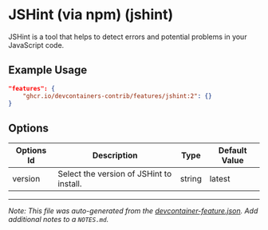

# JSHint (via npm) (jshint)

JSHint is a tool that helps to detect errors and potential problems in your JavaScript code.

## Example Usage

```json
"features": {
    "ghcr.io/devcontainers-contrib/features/jshint:2": {}
}
```

## Options

| Options Id | Description | Type | Default Value |
|-----|-----|-----|-----|
| version | Select the version of JSHint to install. | string | latest |



---

_Note: This file was auto-generated from the [devcontainer-feature.json](https://github.com/devcontainers-contrib/features/blob/main/src/jshint/devcontainer-feature.json).  Add additional notes to a `NOTES.md`._
